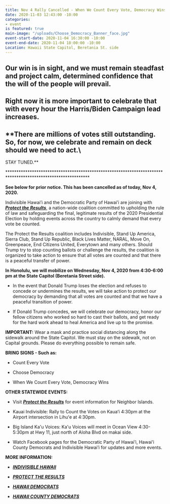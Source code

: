 ```yaml
---
title: Nov 4 Rally Cancelled - When We Count Every Vote, Democracy Wins
date: 2020-11-03 12:43:00 -10:00
categories:
- event
is featured: true
main-image: "/uploads/Choose_Democracy_Banner_face.jpg"
event-start-date: 2020-11-04 16:30:00 -10:00
event-end-date: 2020-11-04 18:00:00 -10:00
Location: Hawaii State Capitol, Beretania St. side
---
```


## **Our win is in sight, and we must remain steadfast and project calm, determined confidence that the will of the people will prevail.**

## **Right now it is more important to celebrate that with every hour the Harris/Biden Campaign lead increases.**

## **There are millions of votes still outstanding. So, for now, we celebrate and remain on deck should we need to act.\
 STAY TUNED.**

\*\*\*\*\*\*\*\*\*\*\*\*\*\*\*\*\*\*\*\*\*\*\*\*\*\*\*\*\*\*\*\*\*\*\*\*\*\*\*\*\*\*\*\*\*\*\*\*\*\*\*\*\*\*\*\*\*\*\*\*\*\*\*\*\*\*\*\*\*\*\*\*\*\*\*\*\*\*\*\*\*\*\*\*\*\*\*\*\*\*\*\*\*\*\*\*\*\*\*\*\*\*\*\*\*\*\*\*\*

**See below for prior notice. This has been cancelled as of today, Nov 4, 2020.**

Indivisible Hawai’i and the Democratic Party of Hawai’i are joining with ***[Protect the Results](https://ProtectTheResults.com)***, a nation-wide coalition committed to upholding the rule of law and safeguarding the final, legitimate results of the 2020 Presidential Election by holding events across the country to calmly demand that every vote be counted.

The Protect the Results coalition includes Indivisible, Stand Up America, Sierra Club, Stand Up Republic, Black Lives Matter, NARAL, Move On, Greenpeace, End Citizens United, Everytown and many others.  Should Trump try to stop counting ballots or challenge the results, the coalition is organized to take action to ensure that all votes are counted and that there is a peaceful transfer of power.

**In Honolulu, we will mobilize on Wednesday, Nov 4, 2020 from 4:30-6:00 pm at the State Capitol (Beretania Street side).**

* In the event that Donald Trump loses the election and refuses to concede or undermines the results, we will take action to protect our democracy by demanding that all votes are counted and that we have a peaceful transition of power.

* If Donald Trump concedes, we will celebrate our democracy, honor our fellow citizens who worked so hard to cast their ballots, and get ready for the hard work ahead to heal America and live up to the promise.

**IMPORTANT:**  Wear a mask and practice social distancing along the sidewalk around the State Capitol.  We must stay on the sidewalk, not on Capital grounds.  Please do everything possible to remain safe.

**BRING SIGNS - Such as:**

* Count Every Vote

* Choose Democracy

* When We Count Every Vote, Democracy Wins

**OTHER STATEWIDE EVENTS:**

* Visit ***[Protect the Results](https://ProtectTheResults.com)*** for event information for Neighbor Islands.

* Kauai Indivisible: Rally to Count the Votes on Kauaʻi 4:30pm at the Airport intersection in Lihuʻe at 4:30pm.

* Big Island Ka'u Voices:  Ka'u Voices will meet in Ocean View 4:30-5:30pm at Hwy 11, just north of Aloha Blvd on makai side.

* Watch Facebook pages for the Democratic Party of Hawai’i, Hawai’i County Democrats and Indivisible Hawai’i for updates and more events.

**MORE INFORMATION:**

* ***[INDIVISIBLE HAWAII](https://IndivisibleHawaii.org)***

* ***[PROTECT THE RESULTS](https://ProtectTheResults.com)***

* ***[HAWAII DEMOCRATS](https://HawaiiDemocrats.org)***

* ***[HAWAII COUNTY DEMOCRATS](https://HawaiiCountyDemocrats.org)***